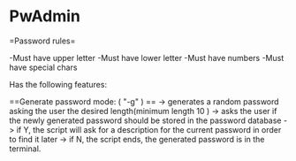 # PwAdmin
=Password rules=

-Must have upper letter 
-Must have lower letter
-Must have numbers
-Must have special chars


Has the following features:

==Generate password mode: ( "-g" ) ==
-> generates a random password asking the user the desired length(minimum length 10 )
-> asks the user if the newly generated password should be stored in the password database
-> if Y, the script will ask for a description for the current password in order to find it later
-> if N, the script ends, the generated password is in the terminal.
